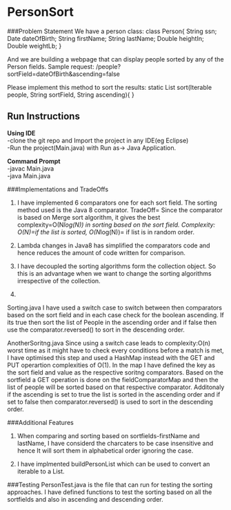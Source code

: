 # PersonSort

###Problem Statement
We have a person class:
class Person{ String ssn; Date dateOfBirth; String firstName; String lastName; Double heightIn; Double weightLb; }

And we are building a webpage that can display people sorted by any of the Person fields.
Sample request: /people?sortField=dateOfBirth&ascending=false

Please implement this method to sort the results:
static List sort(Iterable people, String sortField, String ascending){ }

Run Instructions
-----------
**Using IDE <br />**
-clone the git repo and Import the project in any IDE(eg Eclipse)<br />
-Run the project(Main.java) with Run as-> Java Application.<br />

**Command Prompt<br />**
-javac Main.java<br />
-java Main.java<br />


###Implementations and TradeOffs
1. I have implemented 6 comparators one for each sort field.
The sorting method used is the Java 8 comparator.
TradeOff= Since the comparator is based on Merge sort algorithm, it gives the best complexity=O(N*log(N)) in sorting based on the sort field.
Complexity: O(N)=if the list is sorted, O(N*log(N))= if list is in random order.

2. Lambda changes in Java8 has simplified the comparators code and hence reduces the amount of code written for comparison.

3. I have decoupled the sorting algorithms form the collection object. So this is an advantage when we want to change the sorting algorithms irrespective of the collection.

4. 
Sorting.java
I have used a switch case to switch between then comparators based on the sort field and in each case check for the boolean ascending. If its true then sort the list of People in the ascending order and if false then use the comparator.reversed() to sort in the descending order.

AnotherSoritng.java
Since using a switch case leads to complexity:O(n) worst time as it might have to check every conditions before a match is met, I have optimised this step and used a HashMap instead with the GET and PUT operartion complexities of O(1). 
In the map I have defined the key as the sort field and value as the respective soritng comparators.
Based on the sortfield a GET operation is done on the fieldComparatorMap and then the list of people will be sorted based on that respective comparator.
Additonaly if the ascending is set to true the list is sorted in the ascending order and if set to false then 
comparator.reversed() is used to sort in the descending order.


###Additional Features
1. When comparing and sorting based on sortfields-firstName and lastName, I have considerd the charcaters to be case insensitive and hence It will sort them in alphabetical order ignoring the case.

2. I have implmented buildPersonList which can be used to convert an iterable to a List.


###Testing
PersonTest.java is the file that can run for testing the sorting approaches.
I have defined functions to test the sorting based on all the sortfields and also in ascending and descending order.

